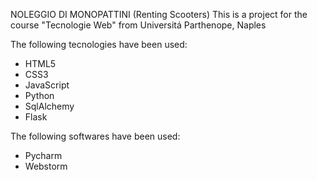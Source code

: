 NOLEGGIO DI MONOPATTINI (Renting Scooters)
This is a project for the course "Tecnologie Web" from Universitá Parthenope, Naples

The following tecnologies have been used:
- HTML5
- CSS3
- JavaScript
- Python
- SqlAlchemy
- Flask

The following softwares have been used:
- Pycharm
- Webstorm
